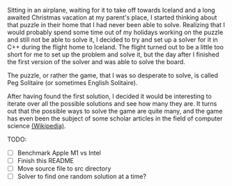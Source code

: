 Sitting in an airplane, waiting for it to take off towards Iceland and a long awaited Christmas vacation at my parent's place, I started
thinking about that puzzle in their home that I had never been able to solve. Realizing that I would probably spend some
time out of my holidays working on the puzzle and still not be able to solve it, I decided to try and set up a solver for it in C++ during
the flight home to Iceland. The flight turned out to be a little too short for me to set up the problem and solve it,
but the day after I finished the first version of the solver and was able to solve the board.

The puzzle, or rather the game, that I was so desperate to solve, is called Peg Solitaire (or sometimes English Solitaire).

After having found the first solution, I decided it would be interesting to iterate over all the possible solutions and
see how many they are. It turns out that the possible ways to solve the game are quite many, and the game has even been
the subject of some scholar articles in the field of computer science [(Wikipedia)](https://en.wikipedia.org/wiki/Peg_solitaire).


TODO:
 - [ ] Benchmark Apple M1 vs Intel
 - [ ] Finish this README
 - [ ] Move source file to src directory
 - [ ] Solver to find one random solution at a time?
